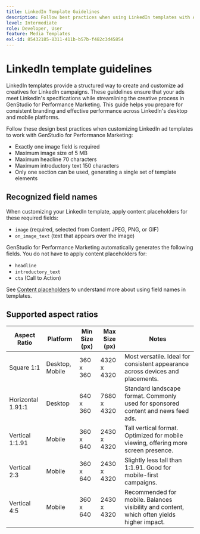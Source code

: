 ```yaml
---
title: LinkedIn Template Guidelines
description: Follow best practices when using LinkedIn templates with Adobe GenStudio for Performance Marketing.
level: Intermediate
role: Developer, User
feature: Media Templates
exl-id: 85432185-8311-411b-b57b-f482c3d45854
---
```

# LinkedIn template guidelines

LinkedIn templates provide a structured way to create and customize ad creatives for LinkedIn campaigns. These guidelines ensure that your ads meet LinkedIn's specifications while streamlining the creative process in GenStudio for Performance Marketing. This guide helps you prepare for consistent branding and effective performance across LinkedIn's desktop and mobile platforms.

Follow these design best practices when customizing LinkedIn ad templates to work with GenStudio for Performance Marketing:

- Exactly one image field is required
- Maximum image size of 5 MB
- Maximum headline 70 characters
- Maximum introductory text 150 characters
- Only one section can be used, generating a single set of template elements

## Recognized field names

When customizing your LinkedIn template, apply content placeholders for these required fields:

- `image` (required, selected from Content JPEG, PNG, or GIF)
- `on_image_text` (text that appears over the image)

GenStudio for Performance Marketing automatically generates the following fields. You do not have to apply content placeholders for:

- `headline`
- `introductory_text`
- `cta` (Call to Action)

See [Content placeholders](/help/user-guide/content/customize-template.md#content-placeholders) to understand more about using field names in templates.

## Supported aspect ratios

| Aspect Ratio      | Platform        | Min Size (px) | Max Size (px)  | Notes                                                                  |
|-------------------|-----------------|---------------|----------------|-------------------------------------------------------------------------------------|
| Square 1:1        | Desktop, Mobile | 360 x 360     | 4320 x 4320    | Most versatile. Ideal for consistent appearance across devices and placements.       |
| Horizontal 1.91:1 | Desktop         | 640 x 360     | 7680 x 4320    | Standard landscape format. Commonly used for sponsored content and news feed ads.    |
| Vertical 1:1.91   | Mobile          | 360 x 640     | 2430 x 4320    | Tall vertical format. Optimized for mobile viewing, offering more screen presence.   |
| Vertical 2:3      | Mobile          | 360 x 640     | 2430 x 4320    | Slightly less tall than 1:1.91. Good for mobile-first campaigns.                     |
| Vertical 4:5      | Mobile          | 360 x 640     | 2430 x 4320    | Recommended for mobile. Balances visibility and content, which often yields higher impact. |

<!-- Potentially add an example

## Template example

+++Example: LinkedIn template

+++

-->
